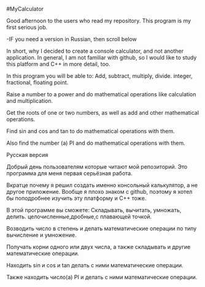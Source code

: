 #MyCalculator

Good afternoon to the users who read my repository. This program is my first serious job.  

 -IF you need a version in Russian, then scroll below

In short, why I decided to create a console calculator, and not another application. In general, I am not familiar with github, so I would like to study this platform and C++ in more detail, too.

In this program you will be able to:
Add, subtract, multiply, divide.  integer, fractional, floating point.

Raise a number to a power and do mathematical operations like calculation and multiplication. 

Get the roots of one or two numbers, as well as add and other mathematical operations.

Find sin and cos and tan to do mathematical operations with them.

Also find the number (a) PI and do mathematical operations with them.

Русская версия

Добрый день пользователям которые читают мой репозиторий. Это программа для меня первая серьёзная работа.  

Вкратце почему я решил создать именно консольный калькулятор, а не другое приложение. Вообще я плохо знаком с github, поэтому я хотел бы поподробнее изучить эту платформу и С++ тоже.

В этой программе вы сможете:
Складывать, вычитать, умножать, делить.  целочисленные,дробные,с плавающей точкой.

Возводить число в степень и делать математические операции по типу вычисление и умножение. 

Получать корни одного или двух числа, а также складывать и другие математические операции.

Находить sin и cos и tan делать с ними математические операции.

Также находить число(а) PI и делать с ними математические операции.
